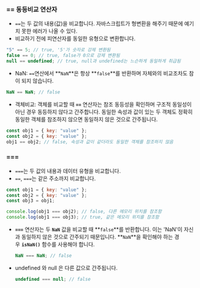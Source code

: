 ### == 동등비교 연산자

-   `==`는 두 값의 내용(값)을 비교합니다.
    자바스크립트가 형변환을 해주기 때문에 예기치 못한 에러가 나올 수 있다.
-   비교하기 전에 피연산자를 동일한 유형으로 변환합니다.

```jsx
"5" == 5; // true, '5'가 숫자로 강제 변환됨
false == 0; // true, false가 0으로 강제 변환됨
null == undefined; // true, null과 undefined는 느슨하게 동일하게 취급됨
```

-   NaN: `==`연산에서 **`NaN`**은 항상 **`false`**를 반환하며 자체와의 비교조차도 참이 되지 않습니다.

```jsx
NaN == NaN; // false
```

-   객체비교: 객체를 비교할 때 **`==`** 연산자는 참조 동등성을 확인하며 구조적 동일성이 아닌 경우 동등하지 않다고 간주합니다. 동일한 속성과 값이 있는 두 객체도 정확히 동일한 객체를 참조하지 않으면 동일하지 않은 것으로 간주됩니다.

```jsx
const obj1 = { key: "value" };
const obj2 = { key: "value" };
obj1 == obj2; // false, 속성과 값이 같더라도 동일한 객체를 참조하지 않음
```

### ===

-   `===`는 두 값의 내용과 데이터 유형을 비교합니다.
-   `==`, `===`는 같은 주소까지 비교합니다.

```jsx
const obj1 = { key: "value" };
const obj2 = { key: "value" };
const obj3 = obj1;

console.log(obj1 === obj2); // false, 다른 메모리 위치를 참조함
console.log(obj1 === obj3); // true, 같은 메모리 위치를 참조함
```

-   **`===`** 연산자는 두 **`NaN`** 값을 비교할 때 **`false`**를 반환합니다. 이는 'NaN'이 자신과 동일하지 않은 것으로 간주되기 때문입니다. **`NaN`**을 확인해야 하는 경우 **`isNaN()`** 함수를 사용해야 합니다.
    ```jsx
    NaN === NaN; // false
    ```
-   undefined 와 null 은 다른 값으로 간주됩니다.
    ```jsx
    undefined === null; // false
    ```
